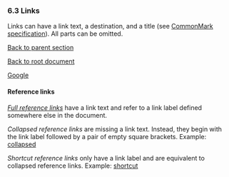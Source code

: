 ### 6.3 Links

Links can have a link text, a destination, and a title
(see [CommonMark specification](https://spec.commonmark.org/0.30/#links)). All parts 
can be omitted.

[Back to parent section](basic.md)

[Back to root document](../../README.md "README.md")

[Google](https://google.com "search")


#### Reference links

*[Full reference links][full]* have a link text and refer to a link label 
defined somewhere else in the document.

*Collapsed reference links* are missing a link text. Instead, they begin with the link 
label followed by a pair of empty square brackets. Example: [collapsed][]

*Shortcut reference links* only have a link label and are equivalent to collapsed reference 
links. Example: [shortcut]

[full]: https://spec.commonmark.org/0.30/#full-reference-link "CommonMark Spec."
[collapsed]: https://spec.commonmark.org/0.30/#collapsed-reference-link "CommonMark Spec."
[shortcut]: https://spec.commonmark.org/0.30/#shortcut-reference-link "CommonMark Spec."
